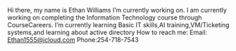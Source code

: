 Hi there, my name is Ethan Williams
 I’m currently working on.
I am currently working on completing the Information Technology course through CourseCareers.
I’m currently learning Basic IT skills,AI training,VM/Ticketing systems,and learning about active directory
How to reach me: Email: Ethan1555@icloud.com   Phone:254-718-7543
